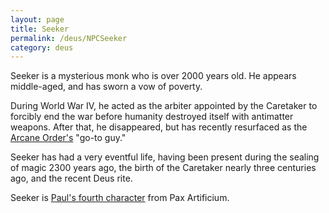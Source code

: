 ```yaml
---
layout: page
title: Seeker
permalink: /deus/NPCSeeker
category: deus
---
```

Seeker is a mysterious monk who is over 2000 years old. He appears middle-aged, and has sworn a vow of poverty.

During World War IV, he acted as the arbiter appointed by the Caretaker to forcibly end the war before humanity destroyed itself with antimatter weapons. After that, he disappeared, but has recently resurfaced as the [Arcane Order's](OrgArcaneOrder) &quot;go-to guy.&quot;

Seeker has had a very eventful life, having been present during the sealing of magic 2300 years ago, the birth of the Caretaker nearly three centuries ago, and the recent Deus rite.

Seeker is [Paul's fourth character](http://restlesswarrior.com/pax/pcs/theodolous.html) from Pax Artificium.
